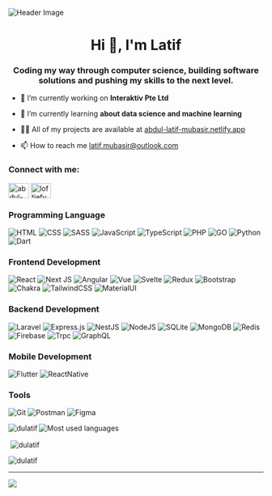 <!--
**BJ-stack-art/bj-stack-art** is a ✨ _special_ ✨ repository because its `README.md` (this file) appears on your GitHub profile.

Here are some ideas to get you started:

- 🔭 I’m currently working on ...
- 🌱 I’m currently learning ...
- 👯 I’m looking to collaborate on ...
- 🤔 I’m looking for help with ...
- 💬 Ask me about ...
- 📫 How to reach me: ...
- 😄 Pronouns: ...
- ⚡ Fun fact: ...
-->

![Header Image](https://i.ibb.co/KKmfhBS/Whats-App-Image-2023-10-23-at-19-34-03-0eb79e6b-crop.jpg)

<h1 align="center">Hi 👋, I'm Latif</h1>
<h3 align="center">Coding my way through computer science, building software solutions and pushing my skills to the next level.</h3>

- 🔭 I’m currently working on **Interaktiv Pte Ltd**

- 🌱 I’m currently learning **about data science and machine learning**

- 👨‍💻 All of my projects are available at [abdul-latif-mubasir.netlify.app](https://abdul-latif-mubasir.netlify.app)

- 📫 How to reach me [latif.mubasir@outlook.com](mailto:latif.mubasir@outlook.com)

<h3 align="left">Connect with me:</h3>
<p align="left">
<a href="https://linkedin.com/in/abdul-latif-mubasir" target="blank"><img align="center" src="https://raw.githubusercontent.com/rahuldkjain/github-profile-readme-generator/master/src/images/icons/Social/linked-in-alt.svg" alt="abdul-latif-mubasir" height="30" width="40" /></a>
<a href="https://instagram.com/loftiefy_" target="blank"><img align="center" src="https://raw.githubusercontent.com/rahuldkjain/github-profile-readme-generator/master/src/images/icons/Social/instagram.svg" alt="loftiefy_" height="30" width="40" /></a>
</p>

### Programming Language
![HTML](https://img.shields.io/badge/html-%23323330.svg?style=for-the-badge&logo=html5&logoColor=%23F7DF1E) ![CSS](https://img.shields.io/badge/css-%23323330.svg?style=for-the-badge&logo=css3&logoColor=%23F7DF1E) ![SASS](https://img.shields.io/badge/sass-%23323330.svg?style=for-the-badge&logo=sass&logoColor=%23F7DF1E) ![JavaScript](https://img.shields.io/badge/javascript-%23323330.svg?style=for-the-badge&logo=javascript&logoColor=%23F7DF1E) ![TypeScript](https://img.shields.io/badge/typescript-%23007ACC.svg?style=for-the-badge&logo=typescript&logoColor=white) ![PHP](https://img.shields.io/badge/php-%23777BB4.svg?style=for-the-badge&logo=php&logoColor=white) ![GO](https://img.shields.io/badge/go-%23323330.svg?style=for-the-badge&logo=go&logoColor=%23F7DF1E) ![Python](https://img.shields.io/badge/python-3670A0?style=for-the-badge&logo=python&logoColor=ffdd54) ![Dart](https://img.shields.io/badge/dart-%230175C2.svg?style=for-the-badge&logo=dart&logoColor=white)

### Frontend Development
![React](https://img.shields.io/badge/react-%2320232a.svg?style=for-the-badge&logo=react&logoColor=%2361DAFB) ![Next JS](https://img.shields.io/badge/Next-black?style=for-the-badge&logo=next.js&logoColor=white) ![Angular](https://img.shields.io/badge/angular-%2320232a.svg?style=for-the-badge&logo=angular&logoColor=%2361DAFB) ![Vue](https://img.shields.io/badge/Vue.js-35495E?style=for-the-badge&logo=vuedotjs&logoColor=4FC08D) ![Svelte](https://img.shields.io/badge/svelte-%2320232a.svg?style=for-the-badge&logo=svelte&logoColor=%2361DAFB) ![Redux](https://img.shields.io/badge/redux-%23593d88.svg?style=for-the-badge&logo=redux&logoColor=white) ![Bootstrap](https://img.shields.io/badge/Bootstrap-563D7C?style=for-the-badge&logo=bootstrap&logoColor=white) ![Chakra](https://img.shields.io/badge/chakra-%234ED1C5.svg?style=for-the-badge&logo=chakraui&logoColor=white) ![TailwindCSS](https://img.shields.io/badge/tailwindcss-%2338B2AC.svg?style=for-the-badge&logo=tailwind-css&logoColor=white) ![MaterialUI](https://img.shields.io/badge/Material%20UI-007FFF?style=for-the-badge&logo=mui&logoColor=white) 

### Backend Development
![Laravel](https://img.shields.io/badge/laravel-%23FF2D20.svg?style=for-the-badge&logo=laravel&logoColor=white) ![Express.js](https://img.shields.io/badge/express.js-%23404d59.svg?style=for-the-badge&logo=express&logoColor=%2361DAFB) ![NestJS](https://img.shields.io/badge/nest.js-%23404d59.svg?style=for-the-badge&logo=nestjs&logoColor=%2361DAFB) ![NodeJS](https://img.shields.io/badge/node.js-6DA55F?style=for-the-badge&logo=node.js&logoColor=white) ![SQLite](https://img.shields.io/badge/sqlite-%2300f.svg?style=for-the-badge&logo=sqlite&logoColor=white) ![MongoDB](https://img.shields.io/badge/MongoDB-%234ea94b.svg?style=for-the-badge&logo=mongodb&logoColor=white) ![Redis](https://img.shields.io/badge/redis-%234ea94b.svg?style=for-the-badge&logo=redis&logoColor=white) ![Firebase](https://img.shields.io/badge/firebase-%23039BE5.svg?style=for-the-badge&logo=firebase) ![Trpc](https://img.shields.io/badge/trpc-%234ea94b.svg?style=for-the-badge&logo=trpc&logoColor=white) ![GraphQL](https://img.shields.io/badge/graphql-%234ea94b.svg?style=for-the-badge&logo=graphql&logoColor=white)

### Mobile Development
![Flutter](https://img.shields.io/badge/Flutter-%2302569B.svg?style=for-the-badge&logo=Flutter&logoColor=white) ![ReactNative](https://img.shields.io/badge/react_native-%2320232a.svg?style=for-the-badge&logo=react&logoColor=%2361DAFB)

### Tools
![Git](https://img.shields.io/badge/git-%2302569B.svg?style=for-the-badge&logo=git&logoColor=white) ![Postman](https://img.shields.io/badge/postman-%2302569B.svg?style=for-the-badge&logo=postman&logoColor=white) ![Figma](https://img.shields.io/badge/figma-%2302569B.svg?style=for-the-badge&logo=figma&logoColor=white)


<p><img align="left" src="https://github-readme-stats.vercel.app/api/top-langs?username=dulatif&show_icons=true&locale=en&layout=compact" alt="dulatif" /></p>

<img src="https://github-readme-stats.vercel.app/api/top-langs/?username=dulatif&hide_border=true&langs_count=5" alt="Most used languages" />

<p>&nbsp;<img align="center" src="https://github-readme-stats.vercel.app/api?username=dulatif&show_icons=true&locale=en" alt="dulatif" /></p>

<p><img align="center" src="https://github-readme-streak-stats.herokuapp.com/?user=dulatif&" alt="dulatif" /></p>


---
[![](https://visitcount.itsvg.in/api?id=DuLatif&icon=0&color=0)](https://visitcount.itsvg.in)
